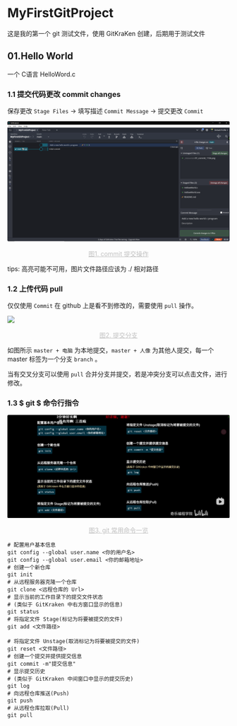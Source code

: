# MyFirstGitProject

这是我的第一个 git 测试文件，使用 GitKraKen 创建，后期用于测试文件

## 01.Hello World

一个 C语言 HelloWord.c

### 1.1 提交代码更改 commit changes

保存更改 `Stage Files` -> 填写描述  `Commit Message` -> 提交更改 `Commit`

![](./_resources/01_commit_1104.png)

<center style="color:#C0C0C0;text-decoration:underline">图1. commit 提交操作</center>

tips: 高亮可能不可用，图片文件路径应该为 ./ 相对路径

### 1.2 上传代码 pull

仅仅使用 `Commit` 在 github 上是看不到修改的，需要使用 `pull` 操作。

![](./_resources./02_pull_master_1104.png)

<center style="color:#C0C0C0;text-decoration:underline">图2. 提交分支</center>

如图所示 `master + 电脑` 为本地提交，`master + 人像` 为其他人提交，每一个master 标签为一个分支 `branch` 。

当有交叉分支可以使用 `pull` 合并分支并提交，若是冲突分支可以点击文件，进行修改。

### 1.3 $ git $ 命令行指令

![](./_resources/03_git_commands_1104.png)

<center style="color:#C0C0C0;text-decoration:underline">图3. git 常用命令一览</center>

```shell
# 配置用户基本信息
git config --global user.name <你的用户名>
git config --global user.email <你的邮箱地址> 
# 创建一个新仓库 
git init
# 从远程服务器克隆一个仓库 
git clone <远程仓库的 Url>
# 显示当前的工作目录下的提交文件状态
# (类似于 GitKraken 中右方窗口显示的信息)
git status 
# 将指定文件 Stage(标记为将要被提交的文件) 
git add <文件路径> 

# 将指定文件 Unstage(取消标记为将要被提交的文件)
git reset <文件路径> 
# 创建一个提交并提供提交信息 
git commit -m"提交信息" 
# 显示提交历史 
# (类似于 GitKraken 中间窗口中显示的提交历史)
git log
# 向远程仓库推送(Push)
git push 
# 从远程仓库拉取(Pull) 
git pull 
```

